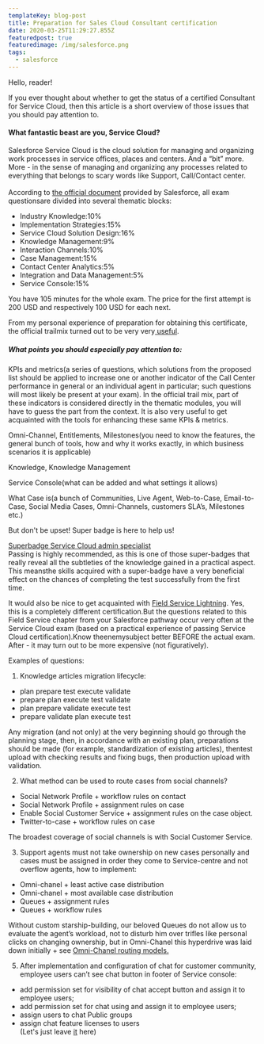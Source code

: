 ```yaml
---
templateKey: blog-post
title: Preparation for Sales Cloud Consultant certification
date: 2020-03-25T11:29:27.855Z
featuredpost: true
featuredimage: /img/salesforce.png
tags:
  - salesforce
---
```

Hello, reader!

If you ever thought about whether to get the status of a certified Consultant for Service Cloud, then this article is a short overview of those issues that you should pay attention to.

#### **What fantastic beast are you, Service Cloud?**

Salesforce Service Cloud is the cloud solution for managing and organizing work processes in service offices, places and centers. And a “bit” more. More - in the sense of managing and organizing any processes related to everything that belongs to scary words like Support, Call/Contact center.\
\
According to [the official document](https://trailhead.salesforce.com/help?article=Salesforce-Certified-Service-Cloud-Consultant-Exam-Guide) provided by Salesforce, all exam questionsare divided into several thematic blocks:

* Industry Knowledge:10%
* Implementation Strategies:15%
* Service Cloud Solution Design:16%
* Knowledge Management:9%
* Interaction Channels:10%
* Case Management:15%
* Contact Center Analytics:5%
* Integration and Data Management:5%
* Service Console:15%

You have 105 minutes for the whole exam. The price for the first attempt is 200 USD and respectively 100 USD for each next.

From my personal experience of preparation for obtaining this certificate, the official trailmix turned out to be very very[ useful](https://trailhead.salesforce.com/users/strailhead/trailmixes/prepare-for-your-salesforce-service-cloud-consultant-credential).

##### **What points you should especially pay attention to:**

KPIs and metrics(a series of questions, which solutions from the proposed list should be applied to increase one or another indicator of the Call Center performance in general or an individual agent in particular; such questions will most likely be present at your exam). In the official trail mix, part of these indicators is considered directly in the thematic modules, you will have to guess the part from the context. It is also very useful to get acquainted with the tools for enhancing these same KPIs & metrics.

Omni-Channel, Entitlements, Milestones(you need to know the features, the general bunch of tools, how and why it works exactly, in which business scenarios it is applicable)

Knowledge, Knowledge Management

Service Console(what can be added and what settings it allows)

What Case is(a bunch of Communities, Live Agent, Web-to-Case, Email-to-Case, Social Media Cases, Omni-Channels, customers SLA’s, Milestones etc.)

But don't be upset! Super badge is here to help us!

[Superbadge Service Cloud admin specialist](https://trailhead.salesforce.com/content/learn/superbadges/superbadge-service-cloud-admin-specialist)\
Passing is highly recommended, as this is one of those super-badges that really reveal all the subtleties of the knowledge gained in a practical aspect. This meansthe skills acquired with a super-badge have a very beneficial effect on the chances of completing the test successfully from the first time.

It would also be nice to get acquainted with [Field Service Lightning](https://trailhead.salesforce.com/en/content/learn/modules/field_service_basics). Yes, this is a completely different certification.But the questions related to this Field Service chapter from your Salesforce pathway occur very often at the Service Cloud exam (based on a practical experience of passing Service Cloud certification).Know theenemysubject better BEFORE the actual exam. After - it may turn out to be more expensive (not figuratively).

Examples of questions:

1. Knowledge articles migration lifecycle:

* plan prepare test execute validate
* prepare plan execute test validate
* plan prepare validate execute test
* prepare validate plan execute test

Any migration (and not only) at the very beginning should go through the planning stage, then, in accordance with an existing plan, preparations should be made (for example, standardization of existing articles), thentest upload with checking results and fixing bugs, then production upload with validation.

2. What method can be used to route cases from social channels?

* Social Network Profile + workflow rules on contact
* Social Network Profile + assignment rules on case
* Enable Social Customer Service + assignment rules on the case object.
* Twitter-to-case + workflow rules on case

The broadest coverage of social channels is with Social Customer Service.

3. Support agents must not take ownership on new cases personally and cases must be assigned in order they come to Service-centre and not overflow agents, how to implement:

* Omni-chanel + least active case distribution
* Omni-chanel + most available case distribution
* Queues + assignment rules
* Queues + workflow rules

Without custom starship-building, our beloved Queues do not allow us to evaluate the agent’s workload, not to disturb him over trifles like personal clicks on changing ownership, but in Omni-Chanel this hyperdrive was laid down initially + see [Omni-Chanel routing models.](https://help.salesforce.com/articleView?id=service_presence_routing_options.htm&type=5)

5. After implementation and configuration of chat for customer community, employee users can’t see chat button in footer of Service console:

* add permission set for visibility of chat accept button and assign it to employee users;
* add permission set for chat using and assign it to employee users;
* assign users to chat Public groups
* assign chat feature licenses to users\
  (Let's just leave [it](https://help.salesforce.com/articleView?id=live_agent_create_users.htm&type=0) here)